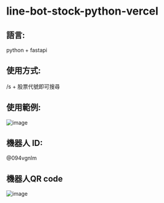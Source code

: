 # line-bot-stock-python-vercel

## 語言:
python + fastapi 

## 使用方式:
/s + 股票代號即可搜尋

## 使用範例:
![image](https://github.com/DoveLiu/line-bot-stock-python-vercel/assets/112953522/9cbf9f1f-c357-44c9-96a7-c69512a1a7e9)

## 機器人 ID:
@094vgnlm

## 機器人QR code
![image](https://github.com/DoveLiu/line-bot-stock-python-vercel/assets/112953522/8c87989d-cbae-493c-bce9-a274b0f55d78)
